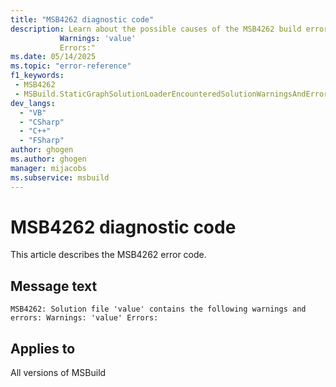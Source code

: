 ```yaml
---
title: "MSB4262 diagnostic code"
description: Learn about the possible causes of the MSB4262 build error, and get troubleshooting tips.
           Warnings: 'value'
           Errors:"
ms.date: 05/14/2025
ms.topic: "error-reference"
f1_keywords:
 - MSB4262
 - MSBuild.StaticGraphSolutionLoaderEncounteredSolutionWarningsAndErrors
dev_langs:
  - "VB"
  - "CSharp"
  - "C++"
  - "FSharp"
author: ghogen
ms.author: ghogen
manager: mijacobs
ms.subservice: msbuild
---
```


# MSB4262 diagnostic code

<!-- :::ErrorDefinitionDescription::: -->
<!-- :::editable-content name="introDescription"::: -->
This article describes the MSB4262 error code.
<!-- :::editable-content-end::: -->

## Message text

`MSB4262: Solution file 'value' contains the following warnings and errors:
           Warnings: 'value'
           Errors:`

<!-- :::editable-content name="postOutputDescription"::: -->
<!--
LOCALIZATION: {0} is a file, {1} and {2} are semicolon delimited lists of messages
-->
<!-- :::editable-content-end::: -->
<!-- :::ErrorDefinitionDescription-end::: -->

## Applies to

All versions of MSBuild
